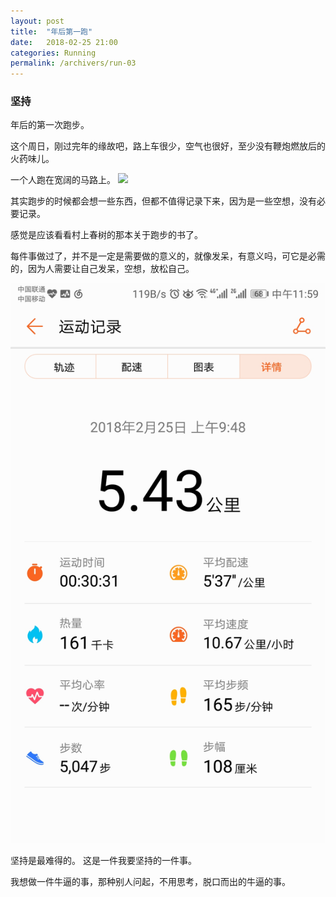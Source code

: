 ```yaml
---
layout: post
title:  "年后第一跑"
date:   2018-02-25 21:00
categories: Running
permalink: /archivers/run-03
---
```

### 坚持

年后的第一次跑步。

这个周日，刚过完年的缘故吧，路上车很少，空气也很好，至少没有鞭炮燃放后的火药味儿。

一个人跑在宽阔的马路上。
![](/img/r06.jpg)

其实跑步的时候都会想一些东西，但都不值得记录下来，因为是一些空想，没有必要记录。

感觉是应该看看村上春树的那本关于跑步的书了。

每件事做过了，并不是一定是需要做的意义的，就像发呆，有意义吗，可它是必需的，因为人需要让自己发呆，空想，放松自己。

![](/img/r05.jpg)

坚持是最难得的。
这是一件我要坚持的一件事。

我想做一件牛逼的事，那种别人问起，不用思考，脱口而出的牛逼的事。


